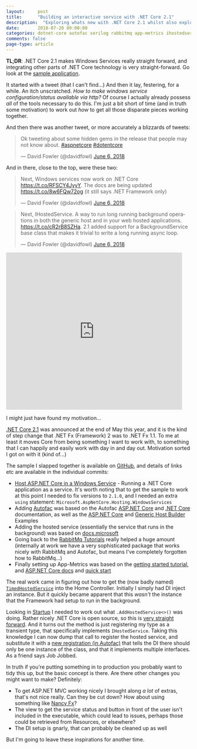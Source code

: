 ```yaml
---
layout: 	post
title:  	"Building an interactive service with .NET Core 2.1"
description:  "Exploring whats new with .NET Core 2.1 whilst also exploring how to make services a bit friendlier"
date:   	2018-07-20 09:00:00
categories: dotnet-core autofac serilog rabbitmq app-metrics ihostedservice http
comments: false
page-type: article
---
```


**TL;DR**: .NET Core 2.1 makes Windows Services really straight forward, and integrating other parts of .NET Core technology is very straight-forward. Go look at the [sample application](https://github.com/steve-codemunkies/ServiceHttpConfig).

It started with a tweet (that I can't find...) And then it lay, festering, for a while. An itch unscratched. _How to make windows service configuration/status available via http?_ Of course I actually already possess _all_ of the tools necessary to do this. I'm just a bit short of time (and in truth some motivation) to work out _how_ to get all those disparate pieces working together.

And then there was another tweet, or more accurately a blizzards of tweets:

<blockquote class="twitter-tweet" data-lang="en"><p lang="en" dir="ltr">Ok tweeting about some hidden gems in the release that people may not know about. <a href="https://twitter.com/hashtag/aspnetcore?src=hash&amp;ref_src=twsrc%5Etfw">#aspnetcore</a> <a href="https://twitter.com/hashtag/dotentcore?src=hash&amp;ref_src=twsrc%5Etfw">#dotentcore</a></p>&mdash; David Fowler (@davidfowl) <a href="https://twitter.com/davidfowl/status/1004232622845804544?ref_src=twsrc%5Etfw">June 6, 2018</a></blockquote>
<script async src="https://platform.twitter.com/widgets.js" charset="utf-8"></script>

And in there, close to the top, were these two:

<blockquote class="twitter-tweet" data-conversation="none" data-lang="en"><p lang="en" dir="ltr">Next, Windows services now work on .NET Core <a href="https://t.co/RFSCY4JyyY">https://t.co/RFSCY4JyyY</a>. The docs are being updated <a href="https://t.co/8w6FQw72og">https://t.co/8w6FQw72og</a> (it still says .NET Framework only)</p>&mdash; David Fowler (@davidfowl) <a href="https://twitter.com/davidfowl/status/1004233944085118976?ref_src=twsrc%5Etfw">June 6, 2018</a></blockquote>
<script async src="https://platform.twitter.com/widgets.js" charset="utf-8"></script>

<blockquote class="twitter-tweet" data-conversation="none" data-lang="en"><p lang="en" dir="ltr">Next, IHostedService. A way to run long running background operations in both the generic host and in your web hosted applications. <a href="https://t.co/cR2rB8SZHa">https://t.co/cR2rB8SZHa</a>. 2.1 added support for a BackgroundService base class that makes it trivial to write a long running async loop.</p>&mdash; David Fowler (@davidfowl) <a href="https://twitter.com/davidfowl/status/1004233301823852544?ref_src=twsrc%5Etfw">June 6, 2018</a></blockquote>
<script async src="https://platform.twitter.com/widgets.js" charset="utf-8"></script>

<iframe src="https://giphy.com/embed/l4KhPbIIDgO3sMw0w" width="480" height="429" frameBorder="0" class="giphy-embed-right"></iframe>

I might just have found my motivation...

[.NET Core 2.1](https://blogs.msdn.microsoft.com/dotnet/2018/05/30/announcing-net-core-2-1/) was announced at the end of May this year, and it is the kind of step change that .NET Fx (Framework) 2 was to .NET Fx 1.1. To me at least it moves Core from being something I want to work with, to something that I can happily and easily work with day in and day out. Motivation sorted I got on with it (kind of...)

The sample I slapped together is available on [GitHub](https://github.com/steve-codemunkies/ServiceHttpConfig), and details of links etc are available in the individual commits:

* [Host ASP.NET Core in a Windows Service](https://docs.microsoft.com/en-us/aspnet/core/host-and-deploy/windows-service?view=aspnetcore-2.1) - Running a .NET Core application as a service. It's worth noting that to get the sample to work at this point I needed to fix versions to `2.1.0`, and I needed an extra `using` statement: `Microsoft.AspNetCore.Hosting.WindowsServices`
* Adding [Autofac](https://autofac.org/) was based on the Autofac [ASP.NET Core](https://autofaccn.readthedocs.io/en/latest/integration/aspnetcore.html) and [.NET Core](https://autofaccn.readthedocs.io/en/latest/integration/netcore.html) documentation, as well as the [ASP.NET Core](https://github.com/autofac/Examples/tree/master/src/AspNetCoreExample) and [Generic Host Builder](https://github.com/autofac/Examples/tree/master/src/GenericHostBuilderExample) Examples
* Adding the hosted service (essentially the service that runs in the background) was based on [docs.microsoft](https://docs.microsoft.com/en-us/aspnet/core/fundamentals/host/hosted-services?view=aspnetcore-2.1#timed-background-tasks)
* Going back to the [RabbitMq Tutorials](https://www.rabbitmq.com/tutorials/tutorial-one-dotnet.html) really helped a huge amount (internally at work we have a very sophisticated package that works nicely with RabbitMq and Autofac, but means I've completely forgotten how to RabbitMq...)
* Finally setting up App-Metrics was based on the [getting started tutorial](https://www.app-metrics.io/getting-started/), and [ASP.NET Core docs](https://www.app-metrics.io/web-monitoring/aspnet-core/) and [quick start](https://www.app-metrics.io/web-monitoring/aspnet-core/quick-start/)

The real work came in figuring out how to get the (now badly named) [`TimedHostedService`](https://github.com/steve-codemunkies/ServiceHttpConfig/blob/master/ServiceApp/TimedHostedService.cs) into the Home Controller. Initially I simply had DI inject an instance. But it quickly became apparent that this _wasn't_ the instance that the Framework had setup to run in the background.

Looking in [Startup](https://github.com/steve-codemunkies/ServiceHttpConfig/blob/master/ServiceApp/Startup.cs#L23) I needed to work out what `.AddHostedService<>()` was doing. Rather nicely .NET Core is open source, so this is [very straight forward](https://github.com/aspnet/Hosting/blob/master/src/Microsoft.Extensions.Hosting.Abstractions/ServiceCollectionHostedServiceExtensions.cs). And it turns out the method is just registering my type as a transient type, that specifically implements `IHostedService`. Taking this knowledge I can now dump that call to register the hosted service, and substitute it with a [new registration (in Autofac)](https://github.com/steve-codemunkies/ServiceHttpConfig/blob/master/ServiceApp/Startup.cs#L52) that tells the DI there should only be one instance of the class, and that it implements multiple interfaces. As a friend says Job Jobbed.

In truth if you're putting something in to production you probably want to tidy this up, but the basic concept is there. Are there other changes you might want to make? Definitely:

* To get ASP.NET MVC working nicely I brought along *a lot* of extras, that's not nice really. Can they be cut down? How about using something like [Nancy Fx](http://nancyfx.org/)?
* The view to get the service status and button in front of the user isn't included in the executable, which could lead to issues, perhaps those could be retrieved from Resources, or elsewhere?
* The DI setup is gnarly, that can probably be cleaned up as well

But I'm going to leave these inspirations for another time.

